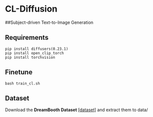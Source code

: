 # CL-Diffusion
##Subject-driven Text-to-Image Generation

## Requirements

```
pip install diffusers(0.23.1)
pip install open_clip_torch
pip install torchvision
```
## Finetune

```bash train_cl.sh```

## Dataset
Download the **DreamBooth Dataset** [[dataset]](https://github.com/google/dreambooth.git) and extract them to data/
